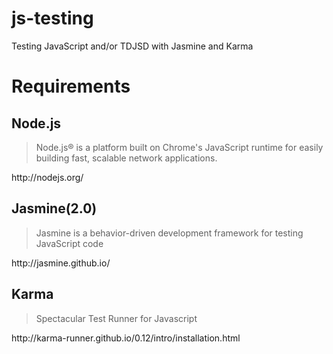 # js-testing
Testing JavaScript and/or TDJSD with Jasmine and Karma

# Requirements

## Node.js
  <blockquote>Node.js® is a platform built on Chrome's JavaScript runtime for easily building fast, scalable network applications.</blockquote>
  http://nodejs.org/

## Jasmine(2.0)
  <blockquote>Jasmine is a behavior-driven development framework for testing JavaScript code</blockquote>
  http://jasmine.github.io/

## Karma
  <blockquote>Spectacular Test Runner for Javascript</blockquote>
  http://karma-runner.github.io/0.12/intro/installation.html
